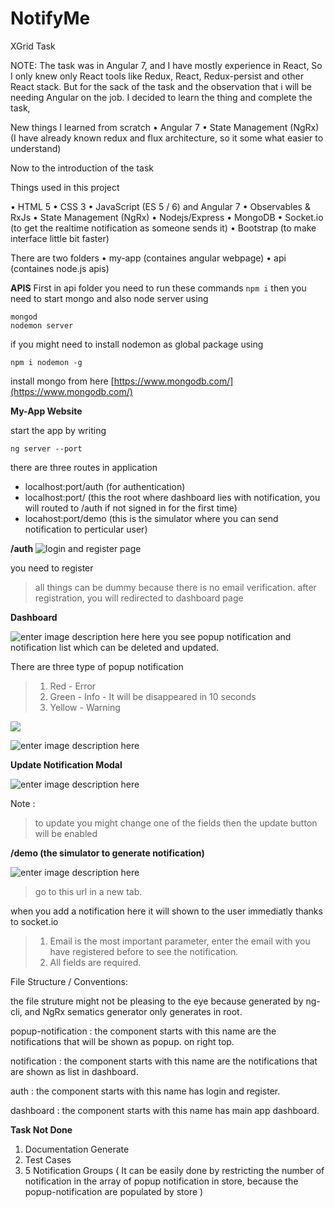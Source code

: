 # NotifyMe
XGrid Task

NOTE: The task was in Angular 7, and I have mostly experience in React, So I only knew only React tools like Redux, React, Redux-persist and other React stack.
But for the sack of the task and the observation that i will be needing Angular on the job. I decided to learn the thing and complete the task,

New things I learned from scratch
• Angular 7
• State Management (NgRx) (I have already known redux and flux architecture, so it some what easier to understand)



Now to the introduction of the task

Things used in this project 

• HTML 5
• CSS 3
• JavaScript (ES 5 / 6) and Angular 7
• Observables & RxJs
• State Management (NgRx)
• Nodejs/Express
• MongoDB
• Socket.io (to get the realtime notification as someone sends it)
• Bootstrap (to make interface little bit faster)

There are two folders
• my-app (containes angular webpage)
• api (containes node.js apis)

**APIS**
First in api folder you need to run these commands
`npm i`
then you need to start mongo and also node server using

    mongod
    nodemon server

if you might need to install nodemon as global package using

    npm i nodemon -g
  
 install mongo from here
 [https://www.mongodb.com/](https://www.mongodb.com/)

**My-App Website**

start the app by writing

    ng server --port

there are three routes in application

 - localhost:port/auth (for authentication)
 - localhost:port/ (this the root where dashboard lies with notification, you will routed to /auth if not signed in for the first time)
 - locahost:port/demo (this is the simulator where you can send notification to perticular user)

**/auth**
![login and register page](https://i.imgur.com/KvdW04t.png)

you need to register

> all things can be dummy because there is no email verification. after
> registration, you will redirected to dashboard page

**Dashboard**
   
 ![enter image description here](https://i.imgur.com/WtOlOdi.png)
here you see popup notification and notification list which can be deleted and updated.

There are three type of popup notification

>  1. Red - Error
>  2. Green - Info - It will be disappeared in 10 seconds
>  3. Yellow - Warning

![](https://i.imgur.com/ucGD8bp.png)

![enter image description here](https://i.imgur.com/SRwpXhC.png)

**Update Notification Modal**

![enter image description here](https://i.imgur.com/qVERJWx.png)

Note : 

> to update you might change one of the fields then the update button
> will be enabled

**/demo (the simulator to generate notification)**

![enter image description here](https://i.imgur.com/k9yjUYe.png)

> go to this url in a new tab.

when you add a notification here it will shown to the user immediatly thanks to socket.io 

> 1. Email is the most important parameter, enter the email with you have registered before to see the notification.
> 2. All fields are required.


File Structure / Conventions: 

the file struture might not be pleasing to the eye because generated by ng-cli, and NgRx sematics generator only generates in root. 

popup-notification :  the component starts with this name are the notifications that will be shown as popup. on right top.

notification :  the component starts with this name are the notifications that are shown as list in dashboard.

auth :  the component starts with this name has login and register.

dashboard :  the component starts with this name has main app dashboard.



**Task Not Done**

 1. Documentation Generate
 2. Test Cases
 3. 5 Notification Groups ( It can be easily done by restricting the number of notification in the array of popup notification in store, because the popup-notification are populated by store )



 
 

